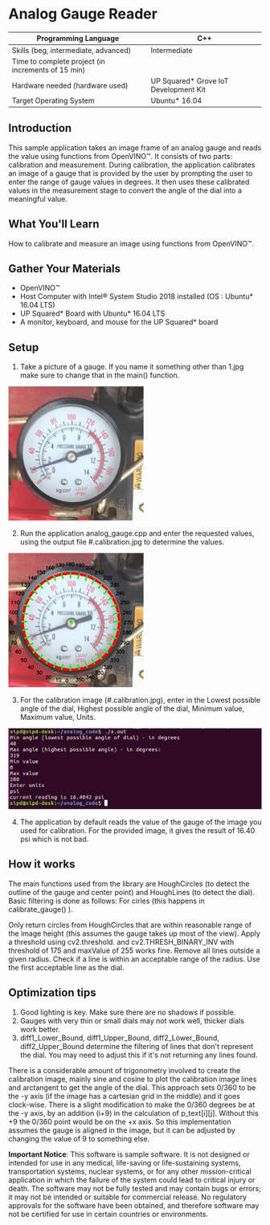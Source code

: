 # Analog Gauge Reader

| Programming Language | C++ |
| --- | --- |
| Skills (beg, intermediate, advanced) |  Intermediate |
| Time to complete project (in increments of 15 min) |   |
| Hardware needed (hardware used) | UP Squared* Grove IoT Development Kit |
| Target Operating System | Ubuntu* 16.04  |

## Introduction

This sample application takes an image frame of an analog gauge and reads the value using functions from OpenVINO™. It consists of two parts: calibration and measurement. During calibration, the application calibrates an image of a gauge that is provided by the user by prompting the user to enter the range of gauge values in degrees. It then uses these calibrated values in the measurement stage to convert the angle of the dial into a meaningful value.

## What You'll Learn

How to calibrate and measure an image using functions from OpenVINO™.

## Gather Your Materials

-   OpenVINO™
-   Host Computer with Intel® System Studio 2018 installed (OS : Ubuntu* 16.04 LTS)
-   UP Squared* Board with Ubuntu* 16.04 LTS
-   A monitor, keyboard, and mouse for the UP Squared* board


## Setup

1. Take a picture of a gauge. If you name it something other than 1.jpg make sure to change that in the main() function.

![Figure 1](./images/1.jpg)


2. Run the application analog_gauge.cpp and enter the requested values, using the output file #.calibration.jpg to determine the values.
 
![Figure 2](./images/1.calibration.jpg)


3. For the calibration image (#.calibration.jpg), enter in the Lowest possible angle of the dial, Highest possible angle of the dial, Minimum value, Maximum value, Units.

![Figure 3](./images/input_values.jpg)


4. The application by default reads the value of the gauge of the image you used for calibration. For the provided image, it gives the result of 16.40 psi which is not bad.


## How it works

The main functions used from the library are HoughCircles (to detect the outline of the gauge and center point) and HoughLines (to detect the dial). Basic filtering is done as follows: For cirles (this happens in calibrate_gauge() ).

Only return circles from HoughCircles that are within reasonable range of the image height (this assumes the gauge takes up most of the view).
Apply a threshold using cv2.threshold. and cv2.THRESH_BINARY_INV with threshold of 175 and maxValue of 255 works fine.
Remove all lines outside a given radius.
Check if a line is within an acceptable range of the radius.
Use the first acceptable line as the dial.


## Optimization tips

1. Good lighting is key. Make sure there are no shadows if possible.
2. Gauges with very thin or small dials may not work well, thicker dials work better.
3. diff1_Lower_Bound, diff1_Upper_Bound, diff2_Lower_Bound, diff2_Upper_Bound determine the filtering of lines that don't represent the dial. You may need to adjust this if it's not returning any lines found.

There is a considerable amount of trigonometry involved to create the calibration image, mainly sine and cosine to plot the calibration image lines and arctangent to get the angle of the dial. This approach sets 0/360 to be the -y axis (if the image has a cartesian grid in the middle) and it goes clock-wise. There is a slight modification to make the 0/360 degrees be at the -y axis, by an addition (i+9) in the calculation of p_text[i][j]. Without this +9 the 0/360 point would be on the +x axis. So this implementation assumes the gauge is aligned in the image, but it can be adjusted by changing the value of 9 to something else.

**Important Notice**: This software is sample software. It is not designed or intended for use in any medical, life-saving or life-sustaining systems, transportation systems, nuclear systems, or for any other mission-critical application in which the failure of the system could lead to critical injury or death. The software may not be fully tested and may contain bugs or errors; it may not be intended or suitable for commercial release. No regulatory approvals for the software have been obtained, and therefore software may not be certified for use in certain countries or environments.
